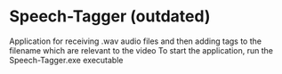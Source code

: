# Speech-Tagger (outdated)
Application for receiving .wav audio files and then adding tags to the filename which are relevant to the video
To start the application, run the Speech-Tagger.exe executable
